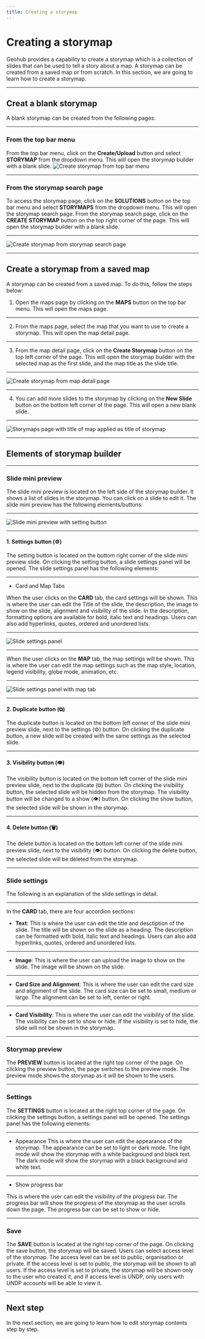 ```yaml
---
title: Creating a storymap
---
```


# Creating a storymap

Geohub provides a capability to create a storymap which is a collection of slides that can be used to tell a story about a map. A storymap can be created from a saved map or from scratch. In this section, we are going to learn how to create a storymap.

---

## Creat a blank storymap
A blank storymap can be created from the following pages:

---

### From the top bar menu

From the top bar menu, click on the **Create/Upload** button and select **STORYMAP** from the dropdown menu. This will open the storymap builder with a blank slide.
![Create storymap from top bar menu](../assets/storymaps/storymap_create_from_topbar.png)

---

### From the storymap search page

To access the storymap page, click on the **SOLUTIONS** button on the top bar menu and select **STORYMAPS** from the dropdown menu. This will open the storymap search page. From the storymap search page, click on the **CREATE STORYMAP** button on the top right corner of the page. This will open the storymap builder with a blank slide.

---

![Create storymap from storymap search page](../assets/storymaps/storymap_create_from_searchpage.png)

---

## Create a storymap from a saved map

A storymap can be created from a saved map. To do this, follow the steps below:

1. Open the maps page by clicking on the **MAPS** button on the top bar menu. This will open the maps page.

---

2. From the maps page, select the map that you want to use to create a storymap. This will open the map detail page.

---

3. From the map detail page, click on the **Create Storymap** button on the top left corner of the page. This will open the storymap builder with the selected map as the first slide, and the map title as the slide title.

---

![Create storymap from map detail page](../assets/storymaps/storymap_create_from_mapdetail.png)

---

4. You can add more slides to the storymap by clicking on the **New Slide** button on the bottom left corner of the page. This will open a new blank slide.

---

![Storymaps page with title of map applied as title of storymap](../assets/storymaps/storymap_from_saved_map.png)

---

## Elements of storymap builder

---

### Slide mini preview

The slide mini preview is located on the left side of the storymap builder. It shows a list of slides in the storymap. You can click on a slide to edit it. The slide mini preview has the following elements/buttons:

---

![Slide mini preview with setting button](../assets/storymaps/storymap_slide_mini_preview.png)

---

#### 1. Settings button (⚙️)

The setting button is located on the bottom right corner of the slide mini preview slide. On clicking the setting button, a slide settings panel will be opened. The slide settings panel has the following elements:

---

 - Card and Map Tabs

When the user clicks on the **CARD** tab, the card settings will be shown. This is where the user can edit the Title of the slide, the description, the image to show on the slide, alignment and visibility of the slide.
In the description, formatting options are available for bold, italic text and headings. Users can also add hyperlinks, quotes, ordered and unordered lists.

---

![Slide settings panel](../assets/storymaps/storymap_slide_settings_panel.png)

---

When the user clicks on the **MAP** tab, the map settings will be shown. This is where the user can edit the map settings such as the map style, location, legend visibility, globe mode, animation, etc.

---

![Slide settings panel with map tab](../assets/storymaps/storymap_slide_settings_panel_map.png)


---

#### 2. Duplicate button (⧉)

The duplicate button is located on the bottom left corner of the slide mini preview slide, next to the settings (⚙️) button. On clicking the duplicate button, a new slide will be created with the same settings as the selected slide.

---

#### 3. Visibility button (👁️)

The visibility button is located on the bottom left corner of the slide mini preview slide, next to the duplicate (⧉) button. On clicking the visibility button, the selected slide will be hidden from the storymap. The visibility button will be changed to a show (👁️) button. On clicking the show button, the selected slide will be shown in the storymap.

---

#### 4. Delete button (🗑️)

The delete button is located on the bottom left corner of the slide mini preview slide, next to the visibility (👁️) button. On clicking the delete button, the selected slide will be deleted from the storymap.

---

### Slide settings

The following is an explanation of the slide settings in detail.

---

In the **CARD** tab, there are four accordion sections:

- **Text**: This is where the user can edit the title and desctiption of the slide. The title will be shown on the slide as a heading. The description can be formatted with bold, italic text and headings. Users can also add hyperlinks, quotes, ordered and unordered lists.

---

- **Image**: This is where the user can upload the image to show on the slide. The image will be shown on the slide.

---

- **Card Size and Alignment**: This is where the user can edit the card size and alignment of the slide. The card size can be set to small, medium or large. The alignment can be set to left, center or right.

---

- **Card Visibility**: This is where the user can edit the visibility of the slide. The visibility can be set to show or hide. If the visibility is set to hide, the slide will not be shown in the storymap.

---

### Storymap preview

The **PREVIEW** button is located at the right top corner of the page. On clicking the preview button, the page switches to the preview mode. The preview mode shows the storymap as it will be shown to the users.

---

### Settings

The **SETTINGS** button is located at the right top corner of the page. On clicking the settings button, a settings panel will be opened. The settings panel has the following elements:

---

- Appearance
This is where the user can edit the appearance of the storymap. The appearance can be set to light or dark mode. The light mode will show the storymap with a white background and black text. The dark mode will show the storymap with a black background and white text.

---

- Show progress bar

This is where the user can edit the visibility of the progress bar. The progress bar will show the progress of the storymap as the user scrolls down the page. The progress bar can be set to show or hide.

---

### Save

The **SAVE** button is located at the right top corner of the page. On clicking the save button, the storymap will be saved. Users can select access level of the storymap. The access level can be set to public, organisation or private. If the access level is set to public, the storymap will be shown to all users. If the access level is set to private, the storymap will be shown only to the user who created it, and if access level is UNDP, only users with UNDP accounts will be able to view it.

---

## Next step

In the next section, we are going to learn how to edit storymap contents step by step.

